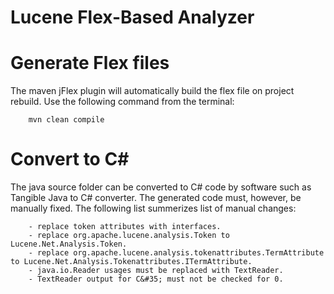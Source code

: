 Lucene Flex-Based Analyzer
==========================

# Generate Flex files

The maven jFlex plugin will automatically build the flex file on project 
rebuild. Use the following command from the terminal:

```
    mvn clean compile
```


# Convert to C&#35;

The java source folder can be converted to C&#35; code by software such 
as Tangible Java to C&#35; converter. The generated code must, however,
be manually fixed. The following list summerizes list of manual changes:

```
    - replace token attributes with interfaces.
    - replace org.apache.lucene.analysis.Token to Lucene.Net.Analysis.Token.
    - replace org.apache.lucene.analysis.tokenattributes.TermAttribute to Lucene.Net.Analysis.Tokenattributes.ITermAttribute.
    - java.io.Reader usages must be replaced with TextReader.
    - TextReader output for C&#35; must not be checked for 0.
```